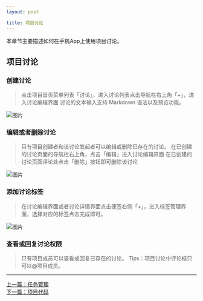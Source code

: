 ```yaml
---
layout: post

title: 项目讨论
---
```


本章节主要描述如何在手机App上使用项目讨论。

## 项目讨论 

### 创建讨论

>点击项目首页菜单列表「讨论」，进入讨论列表点击导航栏右上角「+」，进入讨论编辑界面
>讨论的文本输入支持 Markdown 语法以及预览功能。

 ![图片](https://dn-coding-net-production-pp.qbox.me/6273828a-b5cf-43fb-ac20-6f4fe87ed72f.png) 

### 编辑或者删除讨论

>只有项目创建者和该讨论发起者可以编辑或删除已存在的讨论。
>在已创建的讨论页面的导航栏右上角，点击「编辑」进入讨论编辑界面
>在已创建的讨论页面评论处点击「删除」按钮即可删除该讨论 

 ![图片](https://dn-coding-net-production-pp.qbox.me/a4550be7-3fe0-420b-841a-fcfa1ab988ee.png)

### 添加讨论标签

>在讨论编辑界面或者讨论详情界面点击便签右侧「+」，进入标签管理界面，选择对应的标签点击完成即可。


 ![图片](https://dn-coding-net-production-pp.qbox.me/9ddae0ea-bda7-46fb-8eab-35a3b5da50c1.png) 

### 查看或回复讨论权限

>只有项目成员可以查看或回复已存在的讨论。
>Tips：项目讨论中评论框只可以@项目成员。

---



  <div class="footer-nav">
  <div class="left-nav"><i class="fa fa-angle-left"></i><a href="/help/doc/mobile/task.html">上一篇：任务管理</a></div>
  <div class="right-nav"><a href="/help/doc/mobile/code.html">下一篇：项目代码</a><i class="fa fa-angle-right"></i></div>
  </div>

